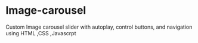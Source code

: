 # Image-carousel
 Custom Image carousel slider with autoplay, control buttons, and navigation using HTML ,CSS ,Javascrpt
